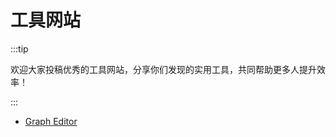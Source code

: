 # 工具网站

:::tip

欢迎大家投稿优秀的工具网站，分享你们发现的实用工具，共同帮助更多人提升效率！

:::

- [Graph Editor](https://csacademy.com/app/graph_editor/)